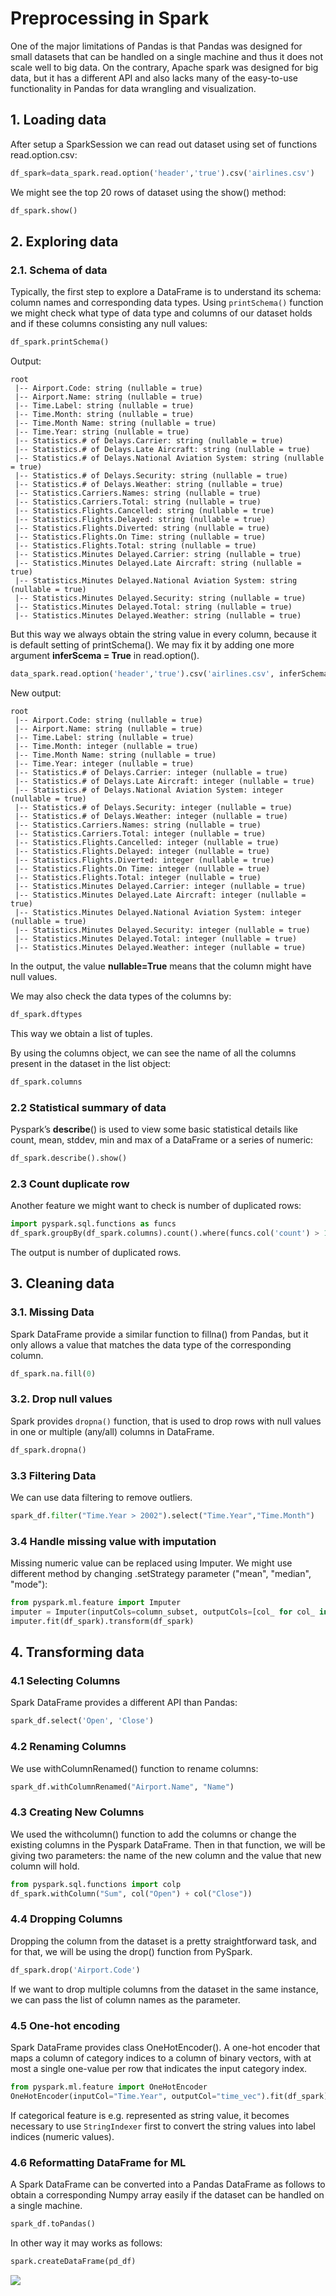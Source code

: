 # Preprocessing in Spark

One of the major limitations of Pandas is that Pandas was designed for small datasets that can be handled on a single machine and thus it does not scale well to big data. On the contrary, Apache spark was designed for big data, but it has a different API and also lacks many of the easy-to-use functionality in Pandas for data wrangling and visualization.


## 1. Loading data
After setup a SparkSession we can read out dataset using set of functions read.option.csv:

```python
df_spark=data_spark.read.option('header','true').csv('airlines.csv')
```

We might see the top 20 rows of dataset using the show() method:
```python
df_spark.show()
```

## 2. Exploring data

### 2.1. Schema of data
Typically, the first step to explore a DataFrame is to understand its schema: column names and corresponding data types.
Using `printSchema()` function we might check what type of data type and columns of our dataset holds and if these columns consisting any null values:
```python
df_spark.printSchema()
```
Output:    
```
root
 |-- Airport.Code: string (nullable = true)
 |-- Airport.Name: string (nullable = true)
 |-- Time.Label: string (nullable = true)
 |-- Time.Month: string (nullable = true)
 |-- Time.Month Name: string (nullable = true)
 |-- Time.Year: string (nullable = true)
 |-- Statistics.# of Delays.Carrier: string (nullable = true)
 |-- Statistics.# of Delays.Late Aircraft: string (nullable = true)
 |-- Statistics.# of Delays.National Aviation System: string (nullable = true)
 |-- Statistics.# of Delays.Security: string (nullable = true)
 |-- Statistics.# of Delays.Weather: string (nullable = true)
 |-- Statistics.Carriers.Names: string (nullable = true)
 |-- Statistics.Carriers.Total: string (nullable = true)
 |-- Statistics.Flights.Cancelled: string (nullable = true)
 |-- Statistics.Flights.Delayed: string (nullable = true)
 |-- Statistics.Flights.Diverted: string (nullable = true)
 |-- Statistics.Flights.On Time: string (nullable = true)
 |-- Statistics.Flights.Total: string (nullable = true)
 |-- Statistics.Minutes Delayed.Carrier: string (nullable = true)
 |-- Statistics.Minutes Delayed.Late Aircraft: string (nullable = true)
 |-- Statistics.Minutes Delayed.National Aviation System: string (nullable = true)
 |-- Statistics.Minutes Delayed.Security: string (nullable = true)
 |-- Statistics.Minutes Delayed.Total: string (nullable = true)
 |-- Statistics.Minutes Delayed.Weather: string (nullable = true)
``` 
But this way we always obtain the string value in every column, because it is default setting of printSchema(). We may fix it by adding one more argument **inferScema = True** in read.option().
```python
data_spark.read.option('header','true').csv('airlines.csv', inferSchema=True).printSchema()
```
New output:
```
root
 |-- Airport.Code: string (nullable = true)
 |-- Airport.Name: string (nullable = true)
 |-- Time.Label: string (nullable = true)
 |-- Time.Month: integer (nullable = true)
 |-- Time.Month Name: string (nullable = true)
 |-- Time.Year: integer (nullable = true)
 |-- Statistics.# of Delays.Carrier: integer (nullable = true)
 |-- Statistics.# of Delays.Late Aircraft: integer (nullable = true)
 |-- Statistics.# of Delays.National Aviation System: integer (nullable = true)
 |-- Statistics.# of Delays.Security: integer (nullable = true)
 |-- Statistics.# of Delays.Weather: integer (nullable = true)
 |-- Statistics.Carriers.Names: string (nullable = true)
 |-- Statistics.Carriers.Total: integer (nullable = true)
 |-- Statistics.Flights.Cancelled: integer (nullable = true)
 |-- Statistics.Flights.Delayed: integer (nullable = true)
 |-- Statistics.Flights.Diverted: integer (nullable = true)
 |-- Statistics.Flights.On Time: integer (nullable = true)
 |-- Statistics.Flights.Total: integer (nullable = true)
 |-- Statistics.Minutes Delayed.Carrier: integer (nullable = true)
 |-- Statistics.Minutes Delayed.Late Aircraft: integer (nullable = true)
 |-- Statistics.Minutes Delayed.National Aviation System: integer (nullable = true)
 |-- Statistics.Minutes Delayed.Security: integer (nullable = true)
 |-- Statistics.Minutes Delayed.Total: integer (nullable = true)
 |-- Statistics.Minutes Delayed.Weather: integer (nullable = true)
```
In the output, the value **nullable=True** means that the column might have null values.

We may also check the data types of the columns by:
```python
df_spark.dftypes
```    
This way we obtain a list of tuples. 

By using the columns object, we can see the name of all the columns present in the dataset in the list object:
```python
df_spark.columns
```    
### 2.2 Statistical summary of data
Pyspark’s **describe**() is used to view some basic statistical details like count, mean, stddev, min and max of a DataFrame or a series of numeric:
```python
df_spark.describe().show()
```

### 2.3 Count duplicate row
Another feature we might want to check is number of duplicated rows:
```python
import pyspark.sql.functions as funcs
df_spark.groupBy(df_spark.columns).count().where(funcs.col('count') > 1).select(funcs.sum('count')).show()
```
The output is number of duplicated rows.

## 3. Cleaning data

### 3.1. Missing Data
 Spark DataFrame provide a similar function to fillna() from Pandas, but it only allows a value that matches the data type of the corresponding column.
```python 
df_spark.na.fill(0)
```
### 3.2. Drop null values
Spark provides `dropna()` function, that is used to drop rows with null values in one or multiple (any/all) columns in DataFrame.
```python
df_spark.dropna() 
```

### 3.3 Filtering Data
We can use data filtering to remove outliers.
```python
spark_df.filter("Time.Year > 2002").select("Time.Year","Time.Month")
```
### 3.4 Handle missing value with imputation

Missing numeric value can be replaced using Imputer. We might use different method by changing .setStrategy parameter ("mean", "median", "mode"):
```python
from pyspark.ml.feature import Imputer
imputer = Imputer(inputCols=column_subset, outputCols=[col_ for col_ in column_subset]).setStrategy("mean")
imputer.fit(df_spark).transform(df_spark)
```
## 4. Transforming data

### 4.1 Selecting Columns 
Spark DataFrame provides a different API than Pandas:
```python
spark_df.select('Open', 'Close')
```
### 4.2 Renaming Columns
We use withColumnRenamed() function to rename columns:
```python
spark_df.withColumnRenamed("Airport.Name", "Name")
```
### 4.3 Creating New Columns
We used the withcolumn() function to add the columns or change the existing columns in the Pyspark DataFrame. Then in that function, we will be giving two parameters: the name of the new column and the value that new column will hold.
```python
from pyspark.sql.functions import colp 
df_spark.withColumn("Sum", col("Open") + col("Close"))
```
### 4.4 Dropping Columns
Dropping the column from the dataset is a pretty straightforward task, and for that, we will be using the drop() function from PySpark.
```python
df_spark.drop('Airport.Code')
```    
 If we want to drop multiple columns from the dataset in the same instance, we can pass the list of column names as the parameter.
 
### 4.5 One-hot encoding
Spark DataFrame provides class OneHotEncoder(). A one-hot encoder that maps a column of category indices to a column of binary vectors, with at most a single one-value per row that indicates the input category index. 
```python
from pyspark.ml.feature import OneHotEncoder
OneHotEncoder(inputCol="Time.Year", outputCol="time_vec").fit(df_spark).transform(df_spark)
```
If categorical feature is e.g. represented as string value, it becomes necessary to use `StringIndexer` first to convert the string values into label indices (numeric values).

### 4.6 Reformatting DataFrame for ML

A Spark DataFrame can be converted into a Pandas DataFrame as follows to obtain a corresponding Numpy array easily if the dataset can be handled on a single machine.
```python
spark_df.toPandas()
```
In other way it may works as follows:
```python
spark.createDataFrame(pd_df)
```
![](https://miro.medium.com/max/625/1*vEMpD7FbswFzv82WrpuG4Q.jpeg)



